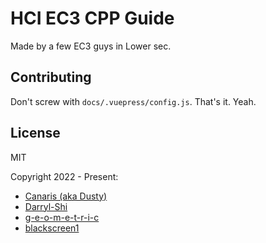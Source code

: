 # HCI EC3 CPP Guide

Made by a few EC3 guys in Lower sec.

## Contributing

Don't screw with `docs/.vuepress/config.js`. That's it. Yeah.

## License

MIT

Copyright 2022 - Present:

- [Canaris (aka Dusty)](https://github.com/DET171)
- [Darryl-Shi](https://github.com/Darryl-Shi)
- [g-e-o-m-e-t-r-i-c](https://github.com/g-e-o-m-e-t-r-i-c)
- [blackscreen1](https://github.com/blackscreen1-dl)
